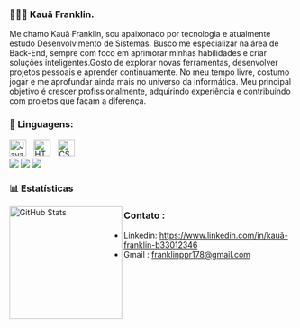 ### 👩🏻‍💻 Kauã Franklin.

Me chamo Kauã Franklin, sou apaixonado por tecnologia e atualmente estudo Desenvolvimento de Sistemas. Busco me especializar na área de Back-End, sempre com foco em aprimorar minhas habilidades e criar soluções inteligentes.Gosto de explorar novas ferramentas, desenvolver projetos pessoais e aprender continuamente. No meu tempo livre, costumo jogar e me aprofundar ainda mais no universo da informática.
Meu principal objetivo é crescer profissionalmente, adquirindo experiência e contribuindo com projetos que façam a diferença.

### 🤖 Linguagens:

<img 
    align="left" 
    alt="JavaScript" 
    title="JavaScript"
    width="30px" 
    style="padding-right: 10px;" 
    src="https://cdn.jsdelivr.net/gh/devicons/devicon@latest/icons/javascript/javascript-original.svg" 
/>
<img 
    align="left" 
    alt="HTML"
    title="HTML" 
    width="30px" 
    style="padding-right: 10px;" 
    src="https://cdn.jsdelivr.net/gh/devicons/devicon@latest/icons/html5/html5-original.svg" 
/>
<img 
    align="left" 
    alt="CSS" 
    title="CSS"
    width="30px" 
    style="padding-right: 10px;" 
    src="https://cdn.jsdelivr.net/gh/devicons/devicon@latest/icons/css3/css3-original.svg" 
/>



<br/>
<br/>

<div> 
 <a href="https://discord.com/users/akaux" target="_blank"><img src="https://img.shields.io/badge/Discord-7289DA?style=for-the-badge&logo=discord&logoColor=white" target="_blank"></a> 
  <a href = "kauafkrocha@gmail.com"><img src="https://img.shields.io/badge/-Gmail-%23333?style=for-the-badge&logo=gmail&logoColor=white" target="_blank"></a>
  <a href="https://www.linkedin.com/in/kauã-franklin-b33012346" target="_blank"><img src="https://img.shields.io/badge/-LinkedIn-%230077B5?style=for-the-badge&logo=linkedin&logoColor=white" target="_blank"></a> 
  
</div>


### 📊 Estatísticas

<p>
  
<img 
      align="left" 
      alt="GitHub Stats" 
      height="200" 
      src="https://github-readme-stats.vercel.app/api/top-langs/?username=Akaux&theme=tokyonight&layout=compact&custom_title=Tecnologias&langs_count=9" 
  />

</p>


### Contato :

- Linkedin: https://www.linkedin.com/in/kauã-franklin-b33012346
- Gmail : franklinppr178@gmail.com
